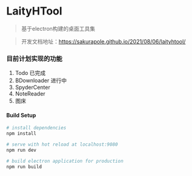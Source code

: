 # LaityHTool

> 基于electron构建的桌面工具集

> 开发文档地址：https://sakurapole.github.io/2021/08/06/laityhtool/

### 目前计划实现的功能
1. Todo 已完成
2. BDownloader 进行中
3. SpyderCenter 
4. NoteReader
5. 图床

#### Build Setup

``` bash
# install dependencies
npm install

# serve with hot reload at localhost:9080
npm run dev

# build electron application for production
npm run build
```

